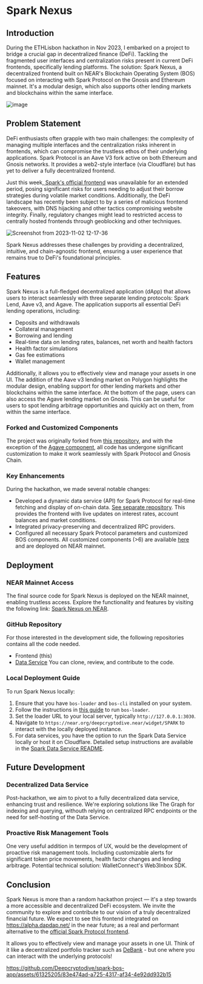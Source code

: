# Spark Nexus

## Introduction
During the ETHLisbon hackathon in Nov 2023, I embarked on a project to bridge a crucial gap in decentralized finance (DeFi). Tackling the fragmented user interfaces and centralization risks present in current DeFi frontends, specifically lending platforms. The solution: Spark Nexus, a decentralized frontend built on NEAR's Blockchain Operating System (BOS) focused on interacting with Spark Protocol on the Gnosis and Ethereum mainnet. It's a modular design, which also supports other lending markets and blockchains within the same interface.

![image](https://github.com/Deepcryptodive/spark-bos-app/assets/61325205/898b1f71-1bb4-47a5-af2b-c1c565a7b012)


## Problem Statement
DeFi enthusiasts often grapple with two main challenges: the complexity of managing multiple interfaces and the centralization risks inherent in frontends, which can compromise the trustless ethos of their underlying applications. Spark Protocol is an Aave V3 fork active on both Ethereum and Gnosis networks. It provides a web2-style interface (via Cloudflare) but has yet to deliver a fully decentralized frontend.

Just this week,[ Spark's official frontend](https://app.spark.fi/) was unavailable for an extended period, posing significant risks for users needing to adjust their borrow strategies during volatile market conditions. Additionally, the DeFi landscape has recently been subject to by a series of malicious frontend takeovers, with DNS hijacking and other tactics compromising website integrity. Finally, regulatory changes might lead to restricted access to centrally hosted frontends through geoblocking and other techniques.

![Screenshot from 2023-11-02 12-17-36](https://github.com/Deepcryptodive/spark-bos-app/assets/61325205/c3b71c26-02ca-426a-8d6e-5d5ea436869a)

Spark Nexus addresses these challenges by providing a decentralized, intuitive, and chain-agnostic frontend, ensuring a user experience that remains true to DeFi's foundational principles. 




## Features
Spark Nexus is a full-fledged decentralized application (dApp) that allows users to interact seamlessly with three separate lending protocols: Spark Lend, Aave v3, and Agave. The application supports all essential DeFi lending operations, including:
- Deposits and withdrawals
- Collateral management
- Borrowing and lending
- Real-time data on lending rates, balances, net worth and health factors
- Health factor simulations
- Gas fee estimations
- Wallet management

Additionally, it allows you to effectively view and manage your assets in one UI.
The addition of the Aave v3 lending market on Polygon highlights the modular design, enabling support for other lending markets and other blockchains within the same interface. At the bottom of the page, users can also access the Agave lending market on Gnosis. This can be useful for users to spot lending arbitrage opportunities and quickly act on them, from within the same interface. 

### Forked and Customized Components
The project was originally forked from [this repository](https://near.org/near/widget/ComponentDetailsPage?src=bluebiu.near/widget/ZKEVM.AAVE), and with the exception of the [Agave component](https://near.org/near/widget/ComponentDetailsPage?src=bluebiu.near/widget/Gnosis.Lending), all code has undergone significant customization to make it work seamlessly with Spark Protocol and Gnosis Chain.


### Key Enhancements
During the hackathon, we made several notable changes:
- Developed a dynamic data service (API) for Spark Protocol for real-time fetching and display of on-chain data. [See separate repository](https://github.com/Deepcryptodive/spark-data-service). This provides the frontend with live updates on interest rates, account balances and market conditions.
- Integrated privacy-preserving and decentralized RPC providers.
- Configured all necessary Spark Protocol parameters and customized BOS components. All customized components (>6) are available [here](https://near.org/near/widget/ProfilePage?accountId=deepcryptodive.near&tab=apps) and are deployed on NEAR mainnet.



## Deployment
### NEAR Mainnet Access
The final source code for Spark Nexus is deployed on the NEAR mainnet, enabling trustless access. Explore the functionality and features by visiting the following link: [Spark Nexus on NEAR](https://near.org/deepcryptodive.near/widget/SPARK).

### GitHub Repository
For those interested in the development side, the following repositories contains all the code needed. 
* Frontend (this)
* [Data Service]([url](https://github.com/Deepcryptodive/spark-data-service/))
You can clone, review, and contribute to the code.


### Local Deployment Guide
To run Spark Nexus locally:
1. Ensure that you have `bos-loader` and `bos-cli` installed on your system.
2. Follow the instructions in [this guide](https://docs.near.org/bos/dev/bos-loader) to run `bos-loader`.
3. Set the loader URL to your local server, typically `http://127.0.0.1:3030`.
4. Navigate to `https://near.org/deepcryptodive.near/widget/SPARK` to interact with the locally deployed instance.
5. For data services, you have the option to run the Spark Data Service locally or host it on Cloudflare. Detailed setup instructions are available in the [Spark Data Service README](https://github.com/Deepcryptodive/spark-data-service/blob/main/README.md).



## Future Development
### Decentralized Data Service
Post-hackathon, we aim to pivot to a fully decentralized data service, enhancing trust and resilience. We're exploring solutions like The Graph for indexing and querying, withouth relying on centralized RPC endpoints or the need for self-hosting of the Data Service.

### Proactive Risk Management Tools
One very useful addition in termpos of UX, would be the development of proactive risk management tools. Including customizable alerts for significant token price movements, health factor changes and lending arbitrage. Potential technical solution: WalletConnect's Web3Inbox SDK.


## Conclusion
Spark Nexus is more than a random hackathon project — it's a step towards a more accessible and decentralized DeFi ecosystem. We invite the community to explore and contribute to our vision of a truly decentralized financial future.  We expect to see this frontend integrated on https://alpha.dapdap.net/ in the near future; as a real and performant alternative to the [official Spark Protocol frontend](https://spark.fi/).

It allows you to effectively view and manage your assets in one UI. Think of it like a decentralized portfolio tracker such as [DeBank](https://debank.com/) - but one where you can interact with the underlying protocols!



https://github.com/Deepcryptodive/spark-bos-app/assets/61325205/83e474ad-a725-4317-af34-4e92dd932b15


